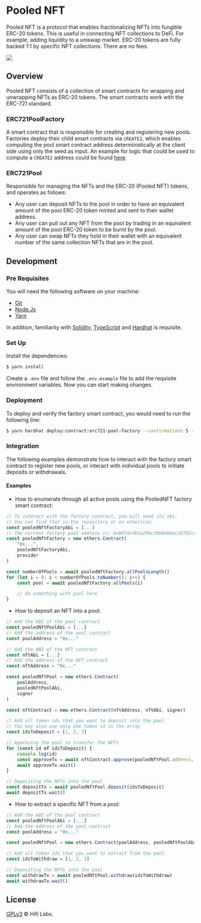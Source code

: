 # Pooled NFT

Pooled NFT is a protocol that enables fractionalizing NFTs into fungible ERC-20 tokens. This is useful in connecting NFT collections to DeFi. For example, adding liquidity to a uniswap market. ERC-20 tokens are fully backed 1:1 by specific NFT collections. There are no fees.

![](./images/pooledNFT.gif)

## Overview

Pooled NFT consists of a collection of smart contracts for wrapping and unwrapping NFTs as ERC-20 tokens. The smart contracts work with the ERC-721 standard.

### ERC721PoolFactory

A smart contract that is responsible for creating and registering new pools. Factories deploy their child smart contracts via `CREATE2`, which enables computing the pool smart contract address deterministically at the client side using only the seed as input. An example for logic that could be used to compute a `CREATE2` address could be found [here](https://github.com/hifi-finance/pooled-nft/blob/f88dcf807c6f8d6c5561f19ff59986051a91a9c4/test/shared/utils.ts#L8).

### ERC721Pool

Responsible for managing the NFTs and the ERC-20 (Pooled NFT) tokens, and operates as follows:

- Any user can deposit NFTs to the pool in order to have an equivalent amount of the pool ERC-20 token minted and sent to their wallet address.
- Any user can pull out any NFT from the pool by trading in an equivalent amount of the pool ERC-20 token to be burnt by the pool.
- Any user can swap NFTs they hold in their wallet with an equivalent number of the same collection NFTs that are in the pool.

## Development

### Pre Requisites

You will need the following software on your machine:

- [Git](https://git-scm.com/downloads)
- [Node.Js](https://nodejs.org/en/download/)
- [Yarn](https://yarnpkg.com/getting-started/install)

In addition, familiarity with [Solidity](https://soliditylang.org/), [TypeScript](https://typescriptlang.org/) and [Hardhat](https://hardhat.org) is requisite.

### Set Up

Install the dependencies:

```bash
$ yarn install
```

Create a `.env` file and follow the `.env.example` file to add the requisite environment variables. Now you can start making changes.

### Deployment

To deploy and verify the factory smart contract, you would need to run the following line:

```bash
$ yarn hardhat deploy:contract:erc721-pool-factory --confirmations 5 --verify true
```

### Integration

The following examples demonstrate how to interact with the factory smart contract to register new pools, or interact with individual pools to initiate deposits or withdrawals.

#### Examples

- How to enumerate through all active pools using the PooledNFT factory smart contract:

```javascript
// To interact with the factory contract, you will need its abi.
// You can find that in the repository or on etherscan.
const pooledNftFactoryAbi = [...]
// The current factory pool address is: 0xb67dc4b5a296c3068e8eec16f02cdae4c9a255e5
const pooledNftFactory = new ethers.Contract(
    "0x...",
    pooledNftFactoryAbi,
    provider
)

const numberOfPools = await pooledNftFactory.allPoolsLength()
for (let i = 0; i < numberOfPools.toNumber(); i++) {
    const pool = await pooledNftFactory.allPools(i)

    // do something with pool here
}
```

- How to deposit an NFT into a pool:

```javascript
// Add the ABI of the pool contract
const pooledNftPoolAbi = [...]
// Add the address of the pool contract
const poolAddress = "0x..."

// Add the ABI of the NFT contract
const nftAbi = [...]
// Add the address of the NFT contract
const nftAddress = "0x..."

const pooledNftPool = new ethers.Contract(
    poolAddress,
    pooledNftPoolAbi,
    signer
)

const nftContract = new ethers.Contract(nftAddress, nftAbi, signer)

// Add all token ids that you want to deposit into the pool
// You may also use only one token id in the array
const idsToDeposit = [1, 2, 3]

// Approving the pool to transfer the NFTs
for (const id of idsToDeposit) {
    console.log(id)
    const approveTx = await nftContract.approve(pooledNftPool.address, id)
    await approveTx.wait()
}

// Depositing the NFTs into the pool
const depositTx = await pooledNftPool.deposit(idsToDeposit)
await depositTx.wait()
```

- How to extract a specific NFT from a pool:

```javascript
// Add the ABI of the pool contract
const pooledNftPoolAbi = [...]
// Add the address of the pool contract
const poolAddress = "0x..."

const pooledNftPool = new ethers.Contract(poolAddress, pooledNftPoolAbi, signer)

// Add all token ids that you want to extract from the pool
const idsToWithdraw = [1, 2, 3]

// Depositing the NFTs into the pool
const withdrawTx = await pooledNftPool.withdraw(idsToWithdraw)
await withdrawTx.wait()
```

## License

[GPLv3](./LICENSE.md) © Hifi Labs.
